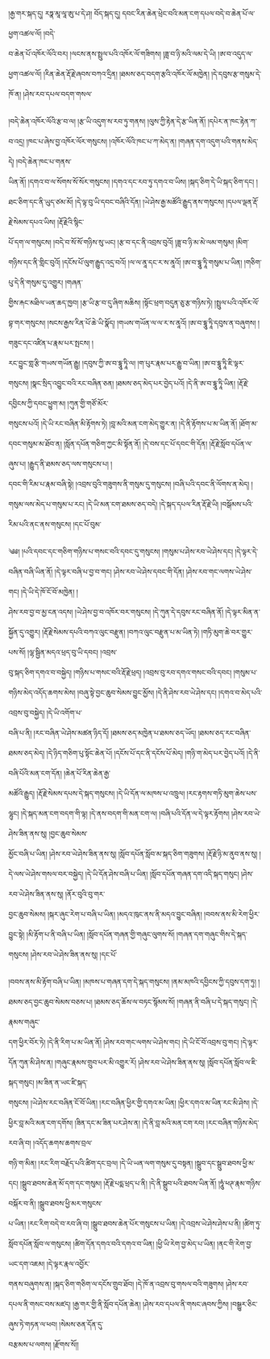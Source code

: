 ﻿  
།རྒྱ་གར་སྐད་དུ། རཏྣ་མཱ་ལཱ་ཨུ་པ་དེ་ཤ། བོད་སྐད་དུ། དབང་རིན་ཆེན་ཕྲེང་བའི་མན་ངག་དཔལ་བདེ་བ་ཆེན་པོ་ལ་ཕྱག་འཚལ་ལོ། །བདེ་  
བ་ཆེན་པོ་འཁོར་ལོའི་བར། །ལངས་ནས་སྤྲུལ་པའི་འཁོར་ལོ་གཟིགས། །ཟླ་བ་ཉི་མའི་ལམ་དེ་ཡི། །ཨ་བ་འདུད་ལ་ཕྱག་འཚལ་ལོ། །རིན་ཆེན་རྡོ་རྗེ་ཞབས་བཀའ་དྲིན། །ཐམས་ཅད་བདག་རྩའི་འཁོར་ལོ་མཁྱེན། །དེ་དབུས་རྩ་གསུམ་དེ་ཁོ་ན། །ཤེས་རབ་དཔལ་བདག་གསལ་  
  
།བདེ་ཆེན་འཁོར་ལོའི་རྩ་བ་ལ། །རྩ་ཡི་འདུག་ས་རབ་ཏུ་གནས། །ལུས་ཀྱི་རྟེན་དེ་རྩ་ཡིན་ནོ། །དཔེར་ན་ཁང་རྟེན་ཀ་བ་འདྲ། །ཁང་པ་ཞེས་བྱ་འཁོར་ལོར་གསུངས། །འཁོར་ལོའི་ཁང་པ་ཀ་མེད་ན། །གཞན་དག་འདུག་པའི་གནས་མེད་དེ། །བདེ་ཆེན་ཁང་པ་གནས་  
ཡིན་ནོ། །དགའ་བ་ལ་སོགས་སོ་སོར་གསུངས། །དགའ་དང་རབ་ཏུ་དགའ་བ་ཡིས། །སྐད་ཅིག་དེ་ཡི་སྐད་ཅིག་དང། །ཐང་ཅིག་དང་ནི་ཡུད་ཙམ་མོ། །དེ་ལྟ་བུ་ཡི་དབང་བཞིའི་དོན། །ཡེ་ཤེས་རྒྱ་མཚོའི་རྒྱུད་ནས་གསུངས། །དཔལ་ལྡན་རྡོ་རྗེ་སེམས་དཔའ་ཡིས། །རྡོ་རྗེའི་སྙིང་  
པོ་དག་ལ་གསུངས། །བདེ་བ་སོ་སོ་གཉིས་སུ་ཡང། །རྩ་བ་དང་ནི་འབྲས་བུའོ། །ཟླ་བ་ཉི་མ་མེ་ལམ་གསུམ། །མིག་གཉིས་དང་ནི་གླིང་བུའོ། །དངོས་པོ་ལུག་རྒྱུད་འདྲ་བའོ། །ལ་ལ་ནཱ་དང་ར་ས་ནཱའོ། །ཨ་བ་དྷཱུ་ཏཱི་གསུམ་པ་ཡིན། །གཅིག་པུ་དེ་ནི་གསུམ་དུ་འགྱུར། །གཞན་  
གྱིས་རྐང་མཐིལ་ཡན་ཆད་ཁྱབ། །རྩ་ཡི་རྩ་བ་དུ་ཞིག་མཆིས། །སྟོང་ཕྲག་བདུན་ཅུ་རྩ་གཉིས་ཏེ། །སྤྲུལ་པའི་འཁོར་ལོ་བྷ་གར་གསུངས། །སངས་རྒྱས་རིན་པོ་ཆེ་ཡི་སྣོད། །གཡས་གཡོན་ལ་ལ་ར་ས་ནཱའོ། །ཨ་བ་དྷཱུ་ཏཱི་དབུས་ན་བཞུགས། །གཟུང་དང་འཛིན་པ་རྣམ་པར་སྤངས། །  
རང་བྱུང་གླ་རྩི་གཡས་གཡོན་རྒྱུ། །དབུས་ཀྱི་ཨ་བ་དྷཱུ་ཏཱི་ལ། །ག་པུར་རྣམ་པར་རྒྱུ་བ་ཡིན། །ཨ་བ་དྷཱུ་ཏཱི་ཇི་ལྟར་གསུངས། །སྣང་སྲིད་འབྱུང་བའི་རང་བཞིན་ཅན། །ཐམས་ཅད་མེད་པར་བྱེད་པའོ། །དེ་ནི་ཨ་བ་དྷཱུ་ཏཱི་ཡིན། །རྡོ་རྗེ་དབྱིངས་ཀྱི་དབང་ཕྱུག་མ། །ཀུན་གྱི་གཙོ་མོར་  
གསུངས་པའོ། །དེ་ཡི་རང་བཞིན་མི་རྟོགས་ཏེ། །བླ་མའི་མན་ངག་མེད་གྱུར་ན། །དེ་ནི་རྟོགས་པ་མ་ཡིན་ནོ། །ཐོག་མ་དབང་གསུམ་མ་ཐོབ་ན། །སློན་དཔོན་གཅིག་ཀྱང་མི་སྟོན་ནོ། །དེ་བས་དང་པོ་དབང་གི་དོན། །རྡོ་རྗེ་སློབ་དཔོན་ལ་ཞུས་པ། །རྒྱུད་ནི་ཐམས་ཅད་ལས་གསུངས་པ། །  
དབང་གི་རིམ་པ་རྣམ་བཞི་སྟེ། །འབྲས་བུའི་གཟུགས་ནི་གསུམ་དུ་གསུངས། །བཞི་པའི་དབང་ནི་ལོགས་ན་མེད། །གསུམ་ལས་མེད་པ་གསུམ་པ་རང། །དེ་ཡི་མན་ངག་ཐམས་ཅད་བདེ། །དེ་སྐད་དཔལ་རིན་རྡོ་རྗེ་ཡི། །བསྒོམས་པའི་རིམ་པའི་ནང་ནས་གསུངས། །དང་པོ་བུམ་  
  
༄༅། །པའི་དབང་དང་གཅིག་གཉིས་པ་གསང་བའི་དབང་དུ་གསུངས། །གསུམ་པ་ཤེས་རབ་ཡེ་ཤེས་དང། །དེ་ལྟར་དེ་བཞིན་བཞི་ཡིན་ནོ། །དེ་ལྟར་བཞི་པ་བྱ་བ་གང། །ཤེས་རབ་ཡེ་ཤེས་དབང་གི་དོན། །ཤེས་རབ་གང་ལགས་ཡེ་ཤེས་གང། །དེ་ཡི་དེ་ཁོ་ངོ་བོ་མཁྱེན། །  
ཤེས་རབ་བྱ་བ་མྱ་ངན་འདས། །ཡེ་ཤེས་བྱ་བ་འཁོར་བར་གསུངས། །དེ་ཀུན་དེ་དབུས་རང་བཞིན་ནོ། །དེ་ལྟར་མིན་ན་སྐྱོན་དུ་འགྱུར། །རྡོ་རྗེ་སེམས་དཔའི་བཀའ་ལུང་བརྫུན། །བཀའ་ལུང་བརྫུན་པ་མ་ཡིན་ཏེ། །གཏི་མུག་ཆེ་བར་གྱུར་པས་སོ། །ལྷ་སྦྱིན་མདའ་ཕྲད་བུ་ཡི་དབང། །འབྲས་  
བུ་སྐད་ཅིག་དགའ་བ་བསྐྱེད། །གཉིས་པ་གསང་བའི་རྡོ་རྗེ་ཕྲད། །འབྲས་བུ་རབ་དགའ་གསང་བའི་དབང། །གསུམ་པ་གཉིས་མེད་འདོད་ཆགས་མེས། །བཞུ་སྟེ་བྱང་ཆུབ་སེམས་བྱུང་མྱོས། །དེ་ནི་ཤེས་རབ་ཡེ་ཤེས་དང། །དགའ་བ་མེད་པའི་འབྲས་བུ་བསྐྱེད། །དེ་ཡི་འགོག་པ་  
བཞི་པ་ནི། །རང་བཞིན་ཡེ་ཤེས་མཚན་ཉིད་དོ། །ཐམས་ཅད་མཁྱེན་པ་ཐམས་ཅད་ཡོད། །ཐམས་ཅད་རང་བཞིན་ཐམས་ཅད་མེད། །དེ་ཉིད་གཅིག་པུ་སྟོང་ཆེན་པོ། །དངོས་པོ་དང་ནི་དངོས་པོ་མེད། །གཉི་ག་མེད་པར་བྱེད་པའོ། །དེ་ནི་བཞི་པོའི་མན་ངག་དོན། །ཆེན་པོ་རིན་ཆེན་རྒྱ་  
མཚོའི་རྒྱུད། །རྡོ་རྗེ་སེམས་དཔས་དེ་སྐད་གསུངས། །དེ་ཡི་དོན་ལ་མཁས་པ་འཁྲུལ། །རང་རྟགས་གཏི་མུག་ཆེས་པས་ལྷུང། །དེ་སྐད་མན་ངག་བདག་གི་ལྟ། །དེ་ནས་བདག་གི་མན་ངག་ལ། །བཞི་པའི་དོན་ལ་དེ་ལྟར་རྟོགས། །ཤེས་རབ་ཡེ་ཤེས་ཟིན་ནས་སུ། །བྱང་ཆུབ་སེམས་  
མྱོང་བཞི་པ་ཡིན། །ཤེས་རབ་ཡེ་ཤེས་ཟིན་ནས་སུ། །སློབ་དཔོན་སློབ་མ་སྐད་ཅིག་གཟུགས། །རྡོ་རྗེ་ཉི་མ་ནུབ་ནས་སུ། །དེ་ལས་ཡེ་ཤེས་གསལ་བར་བསྐྱེད། །དེ་ཡི་དོན་ཤེས་བཞི་པ་ཡིན། །སློབ་དཔོན་གཞན་དག་འདི་སྐད་གསུང། །ཤེས་རབ་ཡེ་ཤེས་ཟིན་ནས་སུ། །ནོར་བུའི་བུ་གར་  
བྱང་ཆུབ་སེམས། །སྐར་ཞུང་རེག་པ་བཞི་པ་ཡིན། །མདའ་ཁུང་ནས་ནི་མདའ་བྱུང་བཞིན། །བབས་ནས་མི་རེག་ཕྱིར་བྱུང་སྟེ། །མི་རྟོག་པ་ནི་བཞི་པ་ཡིན། །སློབ་དཔོན་གཞན་གྱི་གཞུང་ལུགས་སོ། །གཞན་དག་གཞུང་གིས་དེ་སྐད་གསུངས། །ཤེས་རབ་ཡེ་ཤེས་ཟིན་ནས་སུ། །དང་པོ་  
  
།བབས་ནས་མི་རྟོག་བཞི་པ་ཡིན། །མཁས་པ་གཞན་དག་དེ་སྐད་གསུངས། །ནམ་མཁའི་དབྱིངས་ཀྱི་དབུས་དག་ཏུ། །ཐམས་ཅད་བྱང་ཆུབ་སེམས་བཅས་པ། །ཐམས་ཅད་ཆོས་ལ་བཏང་སྙོམས་སོ། །གཞན་ནི་བཞི་པ་དེ་སྐད་གསུང། །དེ་རྣམས་གཞུང་  
དག་ཕྱིར་བོར་ཏེ། །དེ་ནི་རིག་པ་མ་ཡིན་ནོ། །ཤེས་རབ་གང་ལགས་ཡེ་ཤེས་གང། །དེ་ཡི་ངོ་བོ་འབྲས་བུ་གང། །དེ་ལྟར་དོན་ཀུན་མི་ཤེས་ན། །གཞུང་རྣམས་གྲུབ་པར་མི་འགྱུར་རོ། །ཤེས་རབ་ཡེ་ཤེས་ཟིན་ནས་སུ། །སློབ་དཔོན་སློབ་ལ་ཇི་སྐད་གསུང། །མ་ཟིན་ན་ཡང་ཛི་སྐད་  
གསུངས། །ཡེ་ཤེས་རང་བཞིན་ངོ་བོ་ཡིན། །རང་བཞིན་ཕྱིར་གྱི་དགའ་མ་ཡིན། །ཕྱིར་དགའ་མ་ཡིན་རང་མི་ཤེས། །དེ་ཕྱིར་བླ་མའི་མན་ངག་དགོས། །ཟིན་དང་མ་ཟིན་པར་ཤེས་ན། །དེ་ནི་བླ་མའི་མན་ངག་རབ། །རང་བཞིན་གཉིས་མེད་རབ་ཞི་བ། །འདོད་ཆགས་ཆགས་བྲལ་  
གཉི་ག་མིན། །རང་རིག་བརྗོད་པའི་ཚིག་དང་བྲལ། །དེ་ཡི་ཡན་ལག་གསུམ་དུ་བསྟན། །སྒྲུབ་དང་སྒྲུབ་ཐབས་ཕྱི་མ་དང། །སྒྲུབ་ཐབས་ཆེན་མོ་དག་དང་གསུམ། །རྡོ་རྗེ་པདྨ་ཕྲད་པ་ནི། །དེ་ནི་སྒྲུབ་པའི་ཐབས་ཡིན་ནོ། །ཧཱུཾ་ཕཊ་རྣམ་གཉིས་བསྐོར་བ་ནི། །སྒྲུབ་ཐབས་ཕྱི་མར་གསུངས་  
པ་ཡིན། །རང་རིག་བདེ་བ་རབ་ཞི་བ། །སྒྲུབ་ཐབས་ཆེན་པོར་གསུངས་པ་ཡིན། །དེ་འབྲས་ཡེ་ཤེས་ཤེས་པ་ནི། །ཚིག་ཏུ་སློབ་དཔོན་སློབ་ལ་གསུངས། །ཚིག་དོན་དགའ་བའི་དགའ་བ་ཡིན། །ཕྱི་ཡི་རེག་བྱ་མེད་པ་ཡིན། །ནང་གི་རེག་བྱ་ཡང་དག་འཇམ། །དེ་ལྟར་རྣལ་འབྱོར་  
གནས་བཞུགས་ན། །སྐད་ཅིག་གཅིག་ལ་དངོས་གྲུབ་ཐོབ། །དེ་ཁོ་ན་འབྲས་བུ་གསལ་བའི་གཟུགས། །ཤེས་རབ་དཔལ་ནི་གསང་བས་མཛད། །རྒྱ་གར་གྱི་ནི་སློབ་དཔོན་ཆེན། །ཤེས་རབ་དཔལ་ནི་གསང་ཞབས་ཀྱིས། །བསྒྱུར་ཅིང་ཞུས་ཏེ་གཏན་ལ་ཕབ། །སེམས་ཅན་དོན་དུ་  
བརྩམས་པ་ལགས། །རྫོགས་སོ།།  
  
  
